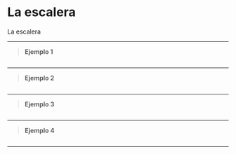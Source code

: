 ﻿# La escalera

La escalera

---

> **Ejemplo 1**

```

```

---

> **Ejemplo 2**

```

```

---

> **Ejemplo 3**

```

```

---

> **Ejemplo 4**

```

```

---
